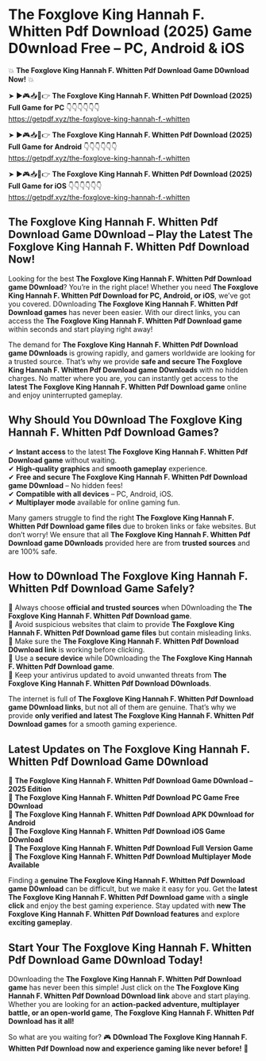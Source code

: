 # The Foxglove King Hannah F. Whitten Pdf Download (2025) Game D0wnload Free – PC, Android & iOS

💥 **The Foxglove King Hannah F. Whitten Pdf Download Game D0wnload Now!** 💥  

➤ ►🎮📥📱👉 **The Foxglove King Hannah F. Whitten Pdf Download (2025) Full Game for PC** 👇👇👇👇👇👇  
https://getpdf.xyz/the-foxglove-king-hannah-f.-whitten  

➤ ►🎮📥📱👉 **The Foxglove King Hannah F. Whitten Pdf Download (2025) Full Game for Android** 👇👇👇👇👇👇  
https://getpdf.xyz/the-foxglove-king-hannah-f.-whitten  

➤ ►🎮📥📱👉 **The Foxglove King Hannah F. Whitten Pdf Download (2025) Full Game for iOS** 👇👇👇👇👇👇  
https://getpdf.xyz/the-foxglove-king-hannah-f.-whitten  

## The Foxglove King Hannah F. Whitten Pdf Download Game D0wnload – Play the Latest The Foxglove King Hannah F. Whitten Pdf Download Now!

Looking for the best **The Foxglove King Hannah F. Whitten Pdf Download game D0wnload**? You’re in the right place! Whether you need **The Foxglove King Hannah F. Whitten Pdf Download for PC, Android, or iOS**, we’ve got you covered. D0wnloading **The Foxglove King Hannah F. Whitten Pdf Download games** has never been easier. With our direct links, you can access the **The Foxglove King Hannah F. Whitten Pdf Download game** within seconds and start playing right away!  

The demand for **The Foxglove King Hannah F. Whitten Pdf Download game D0wnloads** is growing rapidly, and gamers worldwide are looking for a trusted source. That’s why we provide **safe and secure The Foxglove King Hannah F. Whitten Pdf Download game D0wnloads** with no hidden charges. No matter where you are, you can instantly get access to the **latest The Foxglove King Hannah F. Whitten Pdf Download game** online and enjoy uninterrupted gameplay.  

## **Why Should You D0wnload The Foxglove King Hannah F. Whitten Pdf Download Games?**  

✔ **Instant access** to the latest **The Foxglove King Hannah F. Whitten Pdf Download game** without waiting.  
✔ **High-quality graphics** and **smooth gameplay** experience.  
✔ **Free and secure The Foxglove King Hannah F. Whitten Pdf Download game D0wnload** – No hidden fees!  
✔ **Compatible with all devices** – PC, Android, iOS.  
✔ **Multiplayer mode** available for online gaming fun.  

Many gamers struggle to find the right **The Foxglove King Hannah F. Whitten Pdf Download game files** due to broken links or fake websites. But don’t worry! We ensure that all **The Foxglove King Hannah F. Whitten Pdf Download game D0wnloads** provided here are from **trusted sources** and are 100% safe.  

## **How to D0wnload The Foxglove King Hannah F. Whitten Pdf Download Game Safely?**  

📌 Always choose **official and trusted sources** when D0wnloading the **The Foxglove King Hannah F. Whitten Pdf Download game**.  
📌 Avoid suspicious websites that claim to provide **The Foxglove King Hannah F. Whitten Pdf Download game files** but contain misleading links.  
📌 Make sure the **The Foxglove King Hannah F. Whitten Pdf Download D0wnload link** is working before clicking.  
📌 Use a **secure device** while D0wnloading the **The Foxglove King Hannah F. Whitten Pdf Download game**.  
📌 Keep your antivirus updated to avoid unwanted threats from **The Foxglove King Hannah F. Whitten Pdf Download D0wnloads**.  

The internet is full of **The Foxglove King Hannah F. Whitten Pdf Download game D0wnload links**, but not all of them are genuine. That’s why we provide **only verified and latest The Foxglove King Hannah F. Whitten Pdf Download games** for a smooth gaming experience.  

## **Latest Updates on The Foxglove King Hannah F. Whitten Pdf Download Game D0wnload**  

🔹 **The Foxglove King Hannah F. Whitten Pdf Download Game D0wnload – 2025 Edition**  
🔹 **The Foxglove King Hannah F. Whitten Pdf Download PC Game Free D0wnload**  
🔹 **The Foxglove King Hannah F. Whitten Pdf Download APK D0wnload for Android**  
🔹 **The Foxglove King Hannah F. Whitten Pdf Download iOS Game D0wnload**  
🔹 **The Foxglove King Hannah F. Whitten Pdf Download Full Version Game**  
🔹 **The Foxglove King Hannah F. Whitten Pdf Download Multiplayer Mode Available**  

Finding a **genuine The Foxglove King Hannah F. Whitten Pdf Download game D0wnload** can be difficult, but we make it easy for you. Get the **latest The Foxglove King Hannah F. Whitten Pdf Download game** with a **single click** and enjoy the best gaming experience. Stay updated with **new The Foxglove King Hannah F. Whitten Pdf Download features** and explore **exciting gameplay**.  

## **Start Your The Foxglove King Hannah F. Whitten Pdf Download Game D0wnload Today!**  

D0wnloading the **The Foxglove King Hannah F. Whitten Pdf Download game** has never been this simple! Just click on the **The Foxglove King Hannah F. Whitten Pdf Download D0wnload link** above and start playing. Whether you are looking for an **action-packed adventure, multiplayer battle, or an open-world game**, **The Foxglove King Hannah F. Whitten Pdf Download has it all!**  

So what are you waiting for? 🎮 **D0wnload The Foxglove King Hannah F. Whitten Pdf Download now and experience gaming like never before!** 🚀  